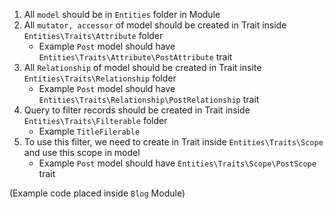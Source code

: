 1. All `model` should be in `Entities` folder in Module
2. All `mutator, accessor` of model should be created in Trait inside `Entities\Traits\Attribute` folder
    - Example `Post` model should have `Entities\Traits\Attribute\PostAttribute` trait
3. All `Relationship` of model should be created in Trait insite `Entities\Traits\Relationship` folder
    - Example `Post` model should have `Entities\Traits\Relationship\PostRelationship` trait
4. Query to filter records should be created in Trait inside `Entities\Traits\Filterable` folder
    - Example `TitleFilerable`
5. To use this filter, we need to create in Trait inside `Entities\Traits\Scope` and use this scope in model
    - Example `Post` model should have `Entities\Traits\Scope\PostScope` trait

(Example code placed inside `Blog` Module)
